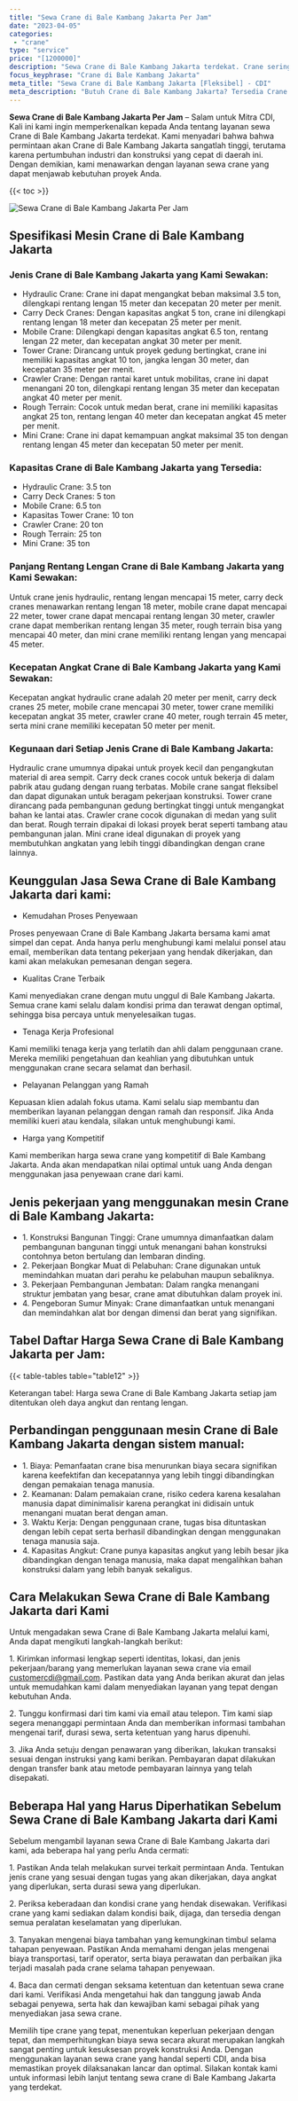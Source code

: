 ```yaml
---
title: "Sewa Crane di Bale Kambang Jakarta Per Jam"
date: "2023-04-05"
categories:
 - "crane"
type: "service"
price: "[1200000]"
description: "Sewa Crane di Bale Kambang Jakarta terdekat. Crane sering digunakan untuk proyek konstruksi sebagai alat angkat berat yang efisien. Hubungi kami untuk info lengkap."
focus_keyphrase: "Crane di Bale Kambang Jakarta"
meta_title: "Sewa Crane di Bale Kambang Jakarta [Fleksibel] - CDI"
meta_description: "Butuh Crane di Bale Kambang Jakarta? Tersedia Crane berkualitas untuk pengangkatan berat. Nikmati harga terbaik hari ini."
---
```


**Sewa Crane di Bale Kambang Jakarta Per Jam** – Salam untuk Mitra CDI, Kali ini kami ingin memperkenalkan kepada Anda tentang layanan sewa Crane di Bale Kambang Jakarta terdekat. Kami menyadari bahwa bahwa permintaan akan Crane di Bale Kambang Jakarta sangatlah tinggi, terutama karena pertumbuhan industri dan konstruksi yang cepat di daerah ini. Dengan demikian, kami menawarkan dengan layanan sewa crane yang dapat menjawab kebutuhan proyek Anda.

{{< toc >}}

![Sewa Crane di Bale Kambang Jakarta Per Jam](/images/crane/crane-21.jpg)

## Spesifikasi Mesin Crane di Bale Kambang Jakarta

### Jenis Crane di Bale Kambang Jakarta yang Kami Sewakan:

*   Hydraulic Crane: Crane ini dapat mengangkat beban maksimal 3.5 ton, dilengkapi rentang lengan 15 meter dan kecepatan 20 meter per menit.
*   Carry Deck Cranes: Dengan kapasitas angkat 5 ton, crane ini dilengkapi rentang lengan 18 meter dan kecepatan 25 meter per menit.
*   Mobile Crane: Dilengkapi dengan kapasitas angkat 6.5 ton, rentang lengan 22 meter, dan kecepatan angkat 30 meter per menit.
*   Tower Crane: Dirancang untuk proyek gedung bertingkat, crane ini memiliki kapasitas angkat 10 ton, jangka lengan 30 meter, dan kecepatan 35 meter per menit.
*   Crawler Crane: Dengan rantai karet untuk mobilitas, crane ini dapat menangani 20 ton, dilengkapi rentang lengan 35 meter dan kecepatan angkat 40 meter per menit.
*   Rough Terrain: Cocok untuk medan berat, crane ini memiliki kapasitas angkat 25 ton, rentang lengan 40 meter dan kecepatan angkat 45 meter per menit.
*   Mini Crane: Crane ini dapat kemampuan angkat maksimal 35 ton dengan rentang lengan 45 meter dan kecepatan 50 meter per menit.

### Kapasitas Crane di Bale Kambang Jakarta yang Tersedia:

*   Hydraulic Crane: 3.5 ton
*   Carry Deck Cranes: 5 ton
*   Mobile Crane: 6.5 ton
*   Kapasitas Tower Crane: 10 ton
*   Crawler Crane: 20 ton
*   Rough Terrain: 25 ton
*   Mini Crane: 35 ton

### Panjang Rentang Lengan Crane di Bale Kambang Jakarta yang Kami Sewakan:

Untuk crane jenis hydraulic, rentang lengan mencapai 15 meter, carry deck cranes menawarkan rentang lengan 18 meter, mobile crane dapat mencapai 22 meter, tower crane dapat mencapai rentang lengan 30 meter, crawler crane dapat memberikan rentang lengan 35 meter, rough terrain bisa yang mencapai 40 meter, dan mini crane memiliki rentang lengan yang mencapai 45 meter.

### Kecepatan Angkat Crane di Bale Kambang Jakarta yang Kami Sewakan:

Kecepatan angkat hydraulic crane adalah 20 meter per menit, carry deck cranes 25 meter, mobile crane mencapai 30 meter, tower crane memiliki kecepatan angkat 35 meter, crawler crane 40 meter, rough terrain 45 meter, serta mini crane memiliki kecepatan 50 meter per menit.

### Kegunaan dari Setiap Jenis Crane di Bale Kambang Jakarta:

Hydraulic crane umumnya dipakai untuk proyek kecil dan pengangkutan material di area sempit. Carry deck cranes cocok untuk bekerja di dalam pabrik atau gudang dengan ruang terbatas. Mobile crane sangat fleksibel dan dapat digunakan untuk beragam pekerjaan konstruksi. Tower crane dirancang pada pembangunan gedung bertingkat tinggi untuk mengangkat bahan ke lantai atas. Crawler crane cocok digunakan di medan yang sulit dan berat. Rough terrain dipakai di lokasi proyek berat seperti tambang atau pembangunan jalan. Mini crane ideal digunakan di proyek yang membutuhkan angkatan yang lebih tinggi dibandingkan dengan crane lainnya.

## Keunggulan Jasa Sewa Crane di Bale Kambang Jakarta dari kami:

*   Kemudahan Proses Penyewaan

Proses penyewaan Crane di Bale Kambang Jakarta bersama kami amat simpel dan cepat. Anda hanya perlu menghubungi kami melalui ponsel atau email, memberikan data tentang pekerjaan yang hendak dikerjakan, dan kami akan melakukan pemesanan dengan segera.
*   Kualitas Crane Terbaik

Kami menyediakan crane dengan mutu unggul di Bale Kambang Jakarta. Semua crane kami selalu dalam kondisi prima dan terawat dengan optimal, sehingga bisa percaya untuk menyelesaikan tugas.
*   Tenaga Kerja Profesional

Kami memiliki tenaga kerja yang terlatih dan ahli dalam penggunaan crane. Mereka memiliki pengetahuan dan keahlian yang dibutuhkan untuk menggunakan crane secara selamat dan berhasil.
*   Pelayanan Pelanggan yang Ramah

Kepuasan klien adalah fokus utama. Kami selalu siap membantu dan memberikan layanan pelanggan dengan ramah dan responsif. Jika Anda memiliki kueri atau kendala, silakan untuk menghubungi kami.
*   Harga yang Kompetitif

Kami memberikan harga sewa crane yang kompetitif di Bale Kambang Jakarta. Anda akan mendapatkan nilai optimal untuk uang Anda dengan menggunakan jasa penyewaan crane dari kami.

## Jenis pekerjaan yang menggunakan mesin Crane di Bale Kambang Jakarta:

*   1\. Konstruksi Bangunan Tinggi: Crane umumnya dimanfaatkan dalam pembangunan bangunan tinggi untuk menangani bahan konstruksi contohnya beton bertulang dan lembaran dinding.
*   2\. Pekerjaan Bongkar Muat di Pelabuhan: Crane digunakan untuk memindahkan muatan dari perahu ke pelabuhan maupun sebaliknya.
*   3\. Pekerjaan Pembangunan Jembatan: Dalam rangka menangani struktur jembatan yang besar, crane amat dibutuhkan dalam proyek ini.
*   4\. Pengeboran Sumur Minyak: Crane dimanfaatkan untuk menangani dan memindahkan alat bor dengan dimensi dan berat yang signifikan.

## Tabel Daftar Harga Sewa Crane di Bale Kambang Jakarta per Jam:

{{< table-tables table="table12" >}}

Keterangan tabel: Harga sewa Crane di Bale Kambang Jakarta setiap jam ditentukan oleh daya angkut dan rentang lengan.

## Perbandingan penggunaan mesin Crane di Bale Kambang Jakarta dengan sistem manual:

*   1\. Biaya: Pemanfaatan crane bisa menurunkan biaya secara signifikan karena keefektifan dan kecepatannya yang lebih tinggi dibandingkan dengan pemakaian tenaga manusia.
*   2\. Keamanan: Dalam pemakaian crane, risiko cedera karena kesalahan manusia dapat diminimalisir karena perangkat ini didisain untuk menangani muatan berat dengan aman.
*   3\. Waktu Kerja: Dengan penggunaan crane, tugas bisa dituntaskan dengan lebih cepat serta berhasil dibandingkan dengan menggunakan tenaga manusia saja.
*   4\. Kapasitas Angkut: Crane punya kapasitas angkut yang lebih besar jika dibandingkan dengan tenaga manusia, maka dapat mengalihkan bahan konstruksi dalam yang lebih banyak sekaligus.

## Cara Melakukan Sewa Crane di Bale Kambang Jakarta dari Kami

Untuk mengadakan sewa Crane di Bale Kambang Jakarta melalui kami, Anda dapat mengikuti langkah-langkah berikut:

1\.  Kirimkan informasi lengkap seperti identitas, lokasi, dan jenis pekerjaan/barang yang memerlukan layanan sewa crane via email customercdi@gmail.com. Pastikan data yang Anda berikan akurat dan jelas untuk memudahkan kami dalam menyediakan layanan yang tepat dengan kebutuhan Anda.

2\.  Tunggu konfirmasi dari tim kami via email atau telepon. Tim kami siap segera menanggapi permintaan Anda dan memberikan informasi tambahan mengenai tarif, durasi sewa, serta ketentuan yang harus dipenuhi.

3\.  Jika Anda setuju dengan penawaran yang diberikan, lakukan transaksi sesuai dengan instruksi yang kami berikan. Pembayaran dapat dilakukan dengan transfer bank atau metode pembayaran lainnya yang telah disepakati.

## Beberapa Hal yang Harus Diperhatikan Sebelum Sewa Crane di Bale Kambang Jakarta dari Kami

Sebelum mengambil layanan sewa Crane di Bale Kambang Jakarta dari kami, ada beberapa hal yang perlu Anda cermati:

1\.  Pastikan Anda telah melakukan survei terkait permintaan Anda. Tentukan jenis crane yang sesuai dengan tugas yang akan dikerjakan, daya angkat yang diperlukan, serta durasi sewa yang diperlukan.

2\.  Periksa keberadaan dan kondisi crane yang hendak disewakan. Verifikasi crane yang kami sediakan dalam kondisi baik, dijaga, dan tersedia dengan semua peralatan keselamatan yang diperlukan.

3\.  Tanyakan mengenai biaya tambahan yang kemungkinan timbul selama tahapan penyewaan. Pastikan Anda memahami dengan jelas mengenai biaya transportasi, tarif operator, serta biaya perawatan dan perbaikan jika terjadi masalah pada crane selama tahapan penyewaan.

4\.  Baca dan cermati dengan seksama ketentuan dan ketentuan sewa crane dari kami. Verifikasi Anda mengetahui hak dan tanggung jawab Anda sebagai penyewa, serta hak dan kewajiban kami sebagai pihak yang menyediakan jasa sewa crane.

Memilih tipe crane yang tepat, menentukan keperluan pekerjaan dengan tepat, dan memperhitungkan biaya sewa secara akurat merupakan langkah sangat penting untuk kesuksesan proyek konstruksi Anda. Dengan menggunakan layanan sewa crane yang handal seperti CDI, anda bisa memastikan proyek dilaksanakan lancar dan optimal. Silakan kontak kami untuk informasi lebih lanjut tentang sewa crane di Bale Kambang Jakarta yang terdekat.